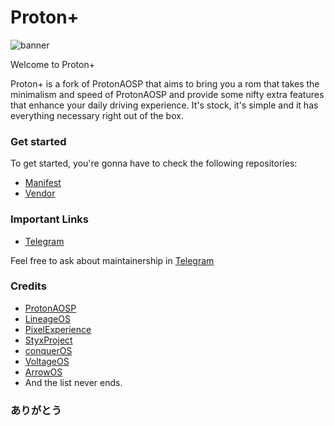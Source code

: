 # Proton+

![banner](https://raw.githubusercontent.com/protonplus-org/.github/master/profile/banner.png)

Welcome to Proton+ 

Proton+ is a fork of ProtonAOSP that aims to bring you a rom that takes the minimalism and speed of ProtonAOSP and provide some nifty extra features that enhance your daily driving experience. It's stock, it's simple and it has everything necessary right out of the box.


### Get started 

To get started, you're gonna have to check the following repositories:

- [Manifest](https://github.com/protonplus-org/manifest)
- [Vendor](https://github.com/protonplus-org/vendor_proton)

### Important Links

- [Telegram](https://t.me/ProtonPlusChat)

Feel free to ask about maintainership in [Telegram](https://t.me/ProtonPlusChat) 

### Credits

- [ProtonAOSP](https://github.com/protonaosp) 
- [LineageOS](https://github.com/lineageos) 
- [PixelExperience](https://github.com/pixelexperience) 
- [StyxProject](https://github.com/styxproject)
- [conquerOS](https://github.com/conqueros)
- [VoltageOS](https://github.com/voltageos)
- [ArrowOS](https://github.com/arrowos)
- And the list never ends.

### ありがとう

